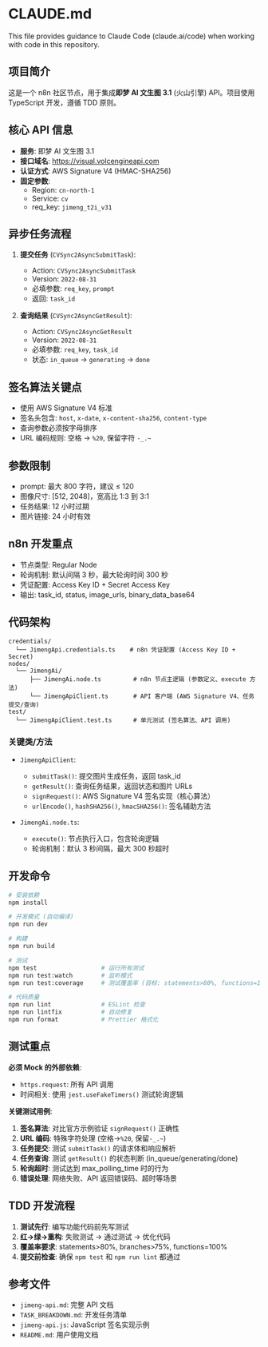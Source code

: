 # CLAUDE.md

This file provides guidance to Claude Code (claude.ai/code) when working with code in this repository.

## 项目简介

这是一个 n8n 社区节点，用于集成**即梦 AI 文生图 3.1** (火山引擎) API。项目使用 TypeScript 开发，遵循 TDD 原则。

## 核心 API 信息

- **服务**: 即梦 AI 文生图 3.1
- **接口域名**: https://visual.volcengineapi.com
- **认证方式**: AWS Signature V4 (HMAC-SHA256)
- **固定参数**:
  - Region: `cn-north-1`
  - Service: `cv`
  - req_key: `jimeng_t2i_v31`

## 异步任务流程

1. **提交任务** (`CVSync2AsyncSubmitTask`):
   - Action: `CVSync2AsyncSubmitTask`
   - Version: `2022-08-31`
   - 必填参数: `req_key`, `prompt`
   - 返回: `task_id`

2. **查询结果** (`CVSync2AsyncGetResult`):
   - Action: `CVSync2AsyncGetResult`
   - Version: `2022-08-31`
   - 必填参数: `req_key`, `task_id`
   - 状态: `in_queue` → `generating` → `done`

## 签名算法关键点

- 使用 AWS Signature V4 标准
- 签名头包含: `host`, `x-date`, `x-content-sha256`, `content-type`
- 查询参数必须按字母排序
- URL 编码规则: 空格 → `%20`, 保留字符 `-_.~`

## 参数限制

- prompt: 最大 800 字符，建议 ≤ 120
- 图像尺寸: [512, 2048]，宽高比 1:3 到 3:1
- 任务结果: 12 小时过期
- 图片链接: 24 小时有效

## n8n 开发重点

- 节点类型: Regular Node
- 轮询机制: 默认间隔 3 秒，最大轮询时间 300 秒
- 凭证配置: Access Key ID + Secret Access Key
- 输出: task_id, status, image_urls, binary_data_base64

## 代码架构

```
credentials/
  └── JimengApi.credentials.ts    # n8n 凭证配置 (Access Key ID + Secret)
nodes/
  └── JimengAi/
      ├── JimengAi.node.ts         # n8n 节点主逻辑 (参数定义、execute 方法)
      └── JimengApiClient.ts       # API 客户端 (AWS Signature V4、任务提交/查询)
test/
  └── JimengApiClient.test.ts      # 单元测试 (签名算法、API 调用)
```

### 关键类/方法

- `JimengApiClient`:
  - `submitTask()`: 提交图片生成任务，返回 task_id
  - `getResult()`: 查询任务结果，返回状态和图片 URLs
  - `signRequest()`: AWS Signature V4 签名实现（核心算法）
  - `urlEncode()`, `hashSHA256()`, `hmacSHA256()`: 签名辅助方法

- `JimengAi.node.ts`:
  - `execute()`: 节点执行入口，包含轮询逻辑
  - 轮询机制：默认 3 秒间隔，最大 300 秒超时

## 开发命令

```bash
# 安装依赖
npm install

# 开发模式 (自动编译)
npm run dev

# 构建
npm run build

# 测试
npm test                  # 运行所有测试
npm run test:watch        # 监听模式
npm run test:coverage     # 测试覆盖率 (目标: statements>80%, functions=100%)

# 代码质量
npm run lint              # ESLint 检查
npm run lintfix           # 自动修复
npm run format            # Prettier 格式化
```

## 测试重点

**必须 Mock 的外部依赖**:
- `https.request`: 所有 API 调用
- 时间相关: 使用 `jest.useFakeTimers()` 测试轮询逻辑

**关键测试用例**:
1. **签名算法**: 对比官方示例验证 `signRequest()` 正确性
2. **URL 编码**: 特殊字符处理 (空格→`%20`, 保留`-_.~`)
3. **任务提交**: 测试 `submitTask()` 的请求体和响应解析
4. **任务查询**: 测试 `getResult()` 的状态判断 (in_queue/generating/done)
5. **轮询超时**: 测试达到 max_polling_time 时的行为
6. **错误处理**: 网络失败、API 返回错误码、超时等场景

## TDD 开发流程

1. **测试先行**: 编写功能代码前先写测试
2. **红→绿→重构**: 失败测试 → 通过测试 → 优化代码
3. **覆盖率要求**: statements>80%, branches>75%, functions=100%
4. **提交前检查**: 确保 `npm test` 和 `npm run lint` 都通过

## 参考文件

- `jimeng-api.md`: 完整 API 文档
- `TASK_BREAKDOWN.md`: 开发任务清单
- `jimeng-api.js`: JavaScript 签名实现示例
- `README.md`: 用户使用文档